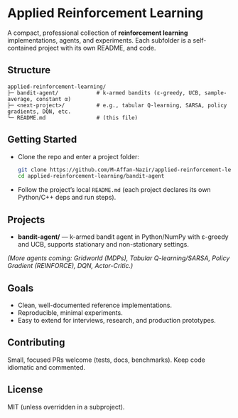 # Applied Reinforcement Learning

A compact, professional collection of **reinforcement learning** implementations, agents, and experiments. Each subfolder is a self-contained project with its own README, and code.

## Structure
```
applied-reinforcement-learning/
├─ bandit-agent/            # k-armed bandits (ε-greedy, UCB, sample-average, constant α)
├─ <next-project>/          # e.g., tabular Q-learning, SARSA, policy gradients, DQN, etc.
└─ README.md                # (this file)
```

## Getting Started
- Clone the repo and enter a project folder:
  ```bash
  git clone https://github.com/M-Affan-Nazir/applied-reinforcement-learning.git
  cd applied-reinforcement-learning/bandit-agent
  ```
- Follow the project’s local `README.md` (each project declares its own Python/C++ deps and run steps).

## Projects
- **bandit-agent/** — k-armed bandit agent in Python/NumPy with ε-greedy and UCB, supports stationary and non-stationary settings.

*(More agents coming: Gridworld (MDPs), Tabular Q-learning/SARSA, Policy Gradient (REINFORCE), DQN, Actor-Critic.)*

## Goals
- Clean, well-documented reference implementations.
- Reproducible, minimal experiments.
- Easy to extend for interviews, research, and production prototypes.

## Contributing
Small, focused PRs welcome (tests, docs, benchmarks). Keep code idiomatic and commented.

## License
MIT (unless overridden in a subproject).

